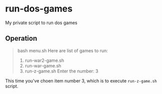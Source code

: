 # run-dos-games
My private script to run dos games

## Operation

> bash menu.sh
> Here are list of games to run:
> 1. run-war2-game.sh
> 2. run-war-game.sh
> 3. run-z-game.sh
> Enter the number: 3

This time you've choen item number 3, which is to execute `run-z-game.sh` script.
